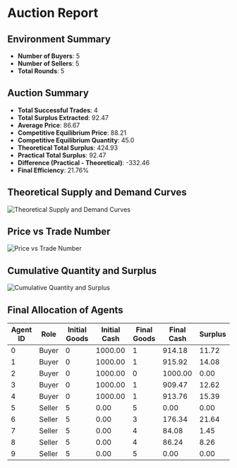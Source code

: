 
# Auction Report

## Environment Summary
- **Number of Buyers**: 5
- **Number of Sellers**: 5
- **Total Rounds**: 5

## Auction Summary
- **Total Successful Trades**: 4
- **Total Surplus Extracted**: 92.47
- **Average Price**: 86.67
- **Competitive Equilibrium Price**: 88.21
- **Competitive Equilibrium Quantity**: 45.0
- **Theoretical Total Surplus**: 424.93
- **Practical Total Surplus**: 92.47
- **Difference (Practical - Theoretical)**: -332.46
- **Final Efficiency**: 21.76%

## Theoretical Supply and Demand Curves

![Theoretical Supply and Demand Curves](./equilibrium_supply_demand.png)

## Price vs Trade Number

![Price vs Trade Number](./price_vs_trade.png)

## Cumulative Quantity and Surplus

![Cumulative Quantity and Surplus](./cumulative_quantity_surplus.png)

## Final Allocation of Agents

| Agent ID | Role   | Initial Goods | Initial Cash | Final Goods | Final Cash | Surplus |
|----------|--------|---------------|--------------|-------------|------------|---------|
| 0 | Buyer | 0 | 1000.00 | 1 | 914.18 | 11.72 |
| 1 | Buyer | 0 | 1000.00 | 1 | 915.92 | 14.08 |
| 2 | Buyer | 0 | 1000.00 | 0 | 1000.00 | 0.00 |
| 3 | Buyer | 0 | 1000.00 | 1 | 909.47 | 12.62 |
| 4 | Buyer | 0 | 1000.00 | 1 | 913.76 | 15.39 |
| 5 | Seller | 5 | 0.00 | 5 | 0.00 | 0.00 |
| 6 | Seller | 5 | 0.00 | 3 | 176.34 | 21.64 |
| 7 | Seller | 5 | 0.00 | 4 | 84.08 | 1.45 |
| 8 | Seller | 5 | 0.00 | 4 | 86.24 | 8.26 |
| 9 | Seller | 5 | 0.00 | 5 | 0.00 | 0.00 |